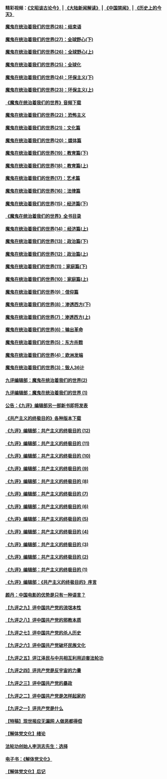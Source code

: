 #### 精彩视频：[《文昭谈古论今》](https://github.com/gfw-breaker/wenzhao/blob/master/README.md?t=01262130) | [《大陆新闻解读》](https://github.com/gfw-breaker/ntdtv-comedy/blob/master/README.md?t=01262130) | [《中国禁闻》](https://github.com/gfw-breaker/ntdtv-news/blob/master/README.md?t=01262130) | [《历史上的今天》](https://github.com/gfw-breaker/today-in-history/blob/master/README.md?t=01262130) 

#### [魔鬼在统治着我们的世界(28)：结束语](../pages/nsc422/n10936246.md?t=01262130) 

#### [魔鬼在统治着我们的世界(27)：全球野心(下)](../pages/nsc422/n10928319.md?t=01262130) 

#### [魔鬼在统治着我们的世界(26)：全球野心(上)](../pages/nsc422/n10900318.md?t=01262130) 

#### [魔鬼在统治着我们的世界(25)：全球化](../pages/nsc422/n10788205.md?t=01262130) 

#### [魔鬼在统治着我们的世界(24)：环保主义(下)](../pages/nsc422/n10695307.md?t=01262130) 

#### [魔鬼在统治着我们的世界(23)：环保主义(上)](../pages/nsc422/n10688613.md?t=01262130) 

#### [《魔鬼在统治着我们的世界》音频下载](../pages/nsc422/n10635553.md?t=01262130) 

#### [魔鬼在统治着我们的世界(22)：恐怖主义](../pages/nsc422/n10614727.md?t=01262130) 

#### [魔鬼在统治着我们的世界(21)：文化篇](../pages/nsc422/n10597706.md?t=01262130) 

#### [魔鬼在统治着我们的世界(20)：媒体篇](../pages/nsc422/n10586579.md?t=01262130) 

#### [魔鬼在统治着我们的世界(19)：教育篇(下)](../pages/nsc422/n10564808.md?t=01262130) 

#### [魔鬼在统治着我们的世界(18)：教育篇(上)](../pages/nsc422/n10526970.md?t=01262130) 

#### [魔鬼在统治着我们的世界(17)：艺术篇](../pages/nsc422/n10499093.md?t=01262130) 

#### [魔鬼在统治着我们的世界(16)：法律篇](../pages/nsc422/n10485969.md?t=01262130) 

#### [魔鬼在统治着我们的世界(15)：经济篇(下)](../pages/nsc422/n10469975.md?t=01262130) 

#### [《魔鬼在统治着我们的世界》全书目录](../pages/nsc422/n10464261.md?t=01262130) 

#### [魔鬼在统治着我们的世界(14)：经济篇(上)](../pages/nsc422/n10457370.md?t=01262130) 

#### [魔鬼在统治着我们的世界(13)：政治篇(下)](../pages/nsc422/n10448270.md?t=01262130) 

#### [魔鬼在统治着我们的世界(12)：政治篇(上)](../pages/nsc422/n10444576.md?t=01262130) 

#### [魔鬼在统治着我们的世界(11)：家庭篇(下)](../pages/nsc422/n10440961.md?t=01262130) 

#### [魔鬼在统治着我们的世界(10)：家庭篇(上)](../pages/nsc422/n10435448.md?t=01262130) 

#### [魔鬼在统治着我们的世界(9)：信仰篇](../pages/nsc422/n10432159.md?t=01262130) 

#### [魔鬼在统治着我们的世界(8)：渗透西方(下)](../pages/nsc422/n10429603.md?t=01262130) 

#### [魔鬼在统治着我们的世界(7)：渗透西方(上)](../pages/nsc422/n10426013.md?t=01262130) 

#### [魔鬼在统治着我们的世界(6)：输出革命](../pages/nsc422/n10421536.md?t=01262130) 

#### [魔鬼在统治着我们的世界(5)：东方杀戮](../pages/nsc422/n10417707.md?t=01262130) 

#### [魔鬼在统治着我们的世界(4)：欧洲发端](../pages/nsc422/n10414890.md?t=01262130) 

#### [魔鬼在统治着我们的世界(3)：毁人36计](../pages/nsc422/n10411583.md?t=01262130) 

#### [九评编辑部：魔鬼在统治着我们的世界(2)](../pages/nsc422/n10410036.md?t=01262130) 

#### [九评编辑部：魔鬼在统治着我们的世界 (1)](../pages/nsc422/n10406825.md?t=01262130) 

#### [公告：《九评》编辑部另一部新书即将发表](../pages/nsc422/n10405104.md?t=01262130) 

#### [《共产主义的终极目的》各种版本下载](../pages/nsc422/n10022138.md?t=01262130) 

#### [《九评》编辑部：共产主义的终极目的 (12)](../pages/nsc422/n9933272.md?t=01262130) 

#### [《九评》编辑部：共产主义的终极目的 (11)](../pages/nsc422/n9924973.md?t=01262130) 

#### [《九评》编辑部：共产主义的终极目的 (10)](../pages/nsc422/n9920883.md?t=01262130) 

#### [《九评》编辑部：共产主义的终极目的 (9)](../pages/nsc422/n9916363.md?t=01262130) 

#### [《九评》编辑部：共产主义的终极目的 (8)](../pages/nsc422/n9912488.md?t=01262130) 

#### [《九评》编辑部：共产主义的终极目的 (7)](../pages/nsc422/n9901176.md?t=01262130) 

#### [《九评》编辑部：共产主义的终极目的 (6)](../pages/nsc422/n9899359.md?t=01262130) 

#### [《九评》编辑部：共产主义的终极目的 (5)](../pages/nsc422/n9893174.md?t=01262130) 

#### [《九评》编辑部：共产主义的终极目的 (4)](../pages/nsc422/n9891246.md?t=01262130) 

#### [《九评》编辑部：共产主义的终极目的 (3)](../pages/nsc422/n9879879.md?t=01262130) 

#### [《九评》编辑部：共产主义的终极目的 (2)](../pages/nsc422/n9876205.md?t=01262130) 

#### [《九评》编辑部：共产主义的终极目的 (1)](../pages/nsc422/n9865857.md?t=01262130) 

#### [《九评》编辑部：《共产主义的终极目的》序言](../pages/nsc422/n9862666.md?t=01262130) 

#### [颜丹：中国电影的优势是只有一种语言？](../pages/nsc422/n9583062.md?t=01262130) 

#### [【九评之九】评中国共产党的流氓本性](../pages/nsc422/n737542.md?t=01262130) 

#### [【九评之八】评中国共产党的邪教本质](../pages/nsc422/n735942.md?t=01262130) 

#### [【九评之七】评中国共产党的杀人历史](../pages/nsc422/n733806.md?t=01262130) 

#### [【九评之六】评中国共产党破坏民族文化](../pages/nsc422/n731667.md?t=01262130) 

#### [【九评之五】评江泽民与中共相互利用迫害法轮功](../pages/nsc422/n730058.md?t=01262130) 

#### [【九评之四】评共产党是反宇宙的力量](../pages/nsc422/n727814.md?t=01262130) 

#### [【九评之三】评中国共产党的暴政](../pages/nsc422/n725597.md?t=01262130) 

#### [【九评之二】评中国共产党是怎样起家的](../pages/nsc422/n723946.md?t=01262130) 

#### [【九评之一】评共产党是什么](../pages/nsc422/n722529.md?t=01262130) 

#### [【特稿】现世报应无漏网 人做恶都得偿](../pages/nsc422/n4215167.md?t=01262130) 

#### [【解体党文化】绪论](../pages/nsc422/n1449356.md?t=01262130) 

#### [法轮功创始人李洪志先生：选择](../pages/nsc422/n3580738.md?t=01262130) 

#### [电子书：《解体党文化》](../pages/nsc422/n1573484.md?t=01262130) 

#### [【解体党文化】后记](../pages/nsc422/n1531999.md?t=01262130) 

